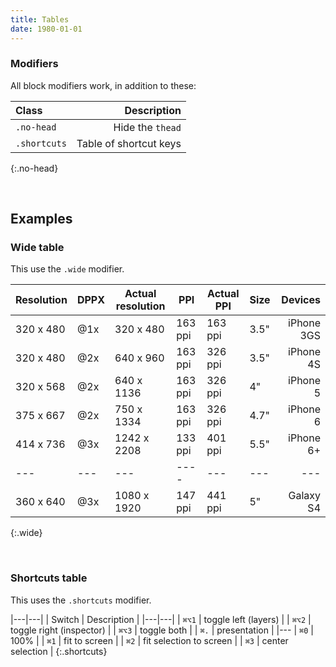 ```yaml
---
title: Tables
date: 1980-01-01
---
```


### Modifiers
All block modifiers work, in addition to these:

| Class | Description |
|:-----|-----:|
| `.no-head` | Hide the `thead` |
| `.shortcuts` | Table of shortcut keys |
{:.no-head}

<br>

## Examples

### Wide table
This use the `.wide` modifier.

| Resolution | DPPX | Actual resolution | PPI     | Actual PPI | Size | Devices    |
| ---        | ---  | ---               | ---     | ---        | ---  |-----------:|
| 320 x 480  | @1x  | 320 x 480         | 163 ppi | 163 ppi    | 3.5" | iPhone 3GS |
| 320 x 480  | @2x  | 640 x 960         | 163 ppi | 326 ppi    | 3.5" | iPhone 4S  |
| 320 x 568  | @2x  | 640 x 1136        | 163 ppi | 326 ppi    | 4"   | iPhone 5   |
| 375 x 667  | @2x  | 750 x 1334        | 163 ppi | 326 ppi    | 4.7" | iPhone 6   |
| 414 x 736  | @3x  | 1242 x 2208       | 133 ppi | 401 ppi    | 5.5" | iPhone 6+  |
| ---        | ---  | ---               | ----    | ---        | ---  | ---        |
| 360 x 640  | @3x  | 1080 x 1920       | 147 ppi | 441 ppi    | 5"   | Galaxy S4 |
{:.wide}

<br>

### Shortcuts table
This uses the `.shortcuts` modifier.

|---|---|
| Switch | Description |
|---|---|
| `⌘⌥1` | toggle left (layers) |
| `⌘⌥2` | toggle right (inspector) |
| `⌘⌥3` | toggle both |
| `⌘.`  | presentation |
|---
| `⌘0` | 100% |
| `⌘1` | fit to screen |
| `⌘2` | fit selection to screen |
| `⌘3` | center selection |
{:.shortcuts}

